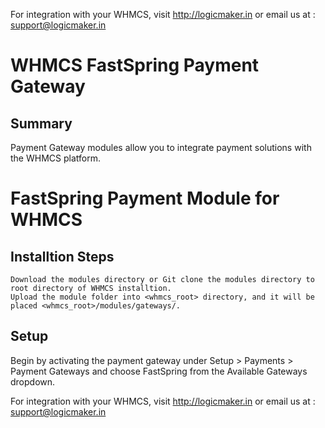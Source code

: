 For integration with your WHMCS, visit http://logicmaker.in or email us at : support@logicmaker.in

# WHMCS FastSpring Payment Gateway

## Summary

Payment Gateway modules allow you to integrate payment solutions with the WHMCS platform.

# FastSpring Payment Module for WHMCS

## Installtion Steps

    Download the modules directory or Git clone the modules directory to root directory of WHMCS installtion.
    Upload the module folder into <whmcs_root> directory, and it will be placed <whmcs_root>/modules/gateways/.

## Setup

Begin by activating the payment gateway under Setup > Payments > Payment Gateways and choose FastSpring from the Available Gateways dropdown.


For integration with your WHMCS, visit http://logicmaker.in or email us at : support@logicmaker.in
